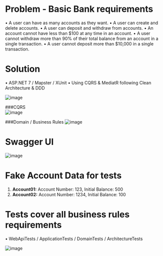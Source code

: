 # Problem - Basic Bank requirements
•	A user can have as many accounts as they want.
•	A user can create and delete accounts.
•	A user can deposit and withdraw from accounts.
•	An account cannot have less than $100 at any time in an account.
•	A user cannot withdraw more than 90% of their total balance from an account in a single transaction.
•	A user cannot deposit more than $10,000 in a single transaction.

# Solution
•	ASP.NET 7 / Mapster / XUnit 
•	Using CQRS & MediatR following Clean Architecture & DDD 

![image](https://github.com/bccampos/bruno.bankSystem/assets/36283909/250b2b10-691b-4ea5-9b9b-bb1acf6041b6)

###CQRS  
![image](https://github.com/bccampos/bruno.bankSystem/assets/36283909/fa920452-c100-4dfa-84e4-1ccf67e73dde)

###Domain / Business Rules 
![image](https://github.com/bccampos/bruno.bankSystem/assets/36283909/37ce07ac-98e1-4e9f-af2c-f6b4947ff2e4)

# Swagger UI 
![image](https://github.com/bccampos/bruno.bankSystem/assets/36283909/d890d519-a546-419e-8de4-7aaf3cd6c316)

# Fake Account Data for tests
1) **Account01:**  Account Number: 123, Initial Balance: 500
2) **Account02:**  Account Number: 1234, Initial Balance: 100

# Tests cover all business rules requirements 
•	WebApiTests / ApplicationTests / DomainTests / ArchitectureTests

![image](https://github.com/bccampos/bruno.bankSystem/assets/36283909/7f87eed2-2a9c-4d86-8a87-5e6bdef4ba52)




